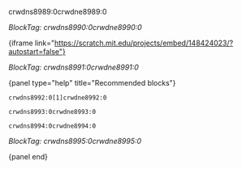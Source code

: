 crwdns8989:0crwdne8989:0

*BlockTag: crwdns8990:0crwdne8990:0*

{iframe link="https://scratch.mit.edu/projects/embed/148424023/?autostart=false"}

*BlockTag: crwdns8991:0crwdne8991:0*

{panel type="help" title="Recommended blocks"}

<pre><code class="scratch:split:random">crwdns8992:0[1]crwdne8992:0
</code></pre>

<pre><code class="scratch:split:random">crwdns8993:0crwdne8993:0
</code></pre>

<pre><code class="scratch:split:random">crwdns8994:0crwdne8994:0
</code></pre>

*BlockTag: crwdns8995:0crwdne8995:0*

{panel end}